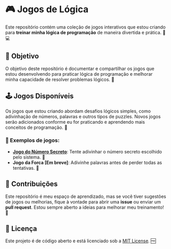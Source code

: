 # 🎮 Jogos de Lógica

Este repositório contém uma coleção de jogos interativos que estou criando para **treinar minha lógica de programação** de maneira divertida e prática. 🧠💻

## 🎯 Objetivo

O objetivo deste repositório é documentar e compartilhar os jogos que estou desenvolvendo para praticar lógica de programação e melhorar minha capacidade de resolver problemas lógicos. 🎉

## 🕹️ Jogos Disponíveis

Os jogos que estou criando abordam desafios lógicos simples, como adivinhação de números, palavras e outros tipos de puzzles. Novos jogos serão adicionados conforme eu for praticando e aprendendo mais conceitos de programação. 🌱

### 🧩 Exemplos de jogos:
- **[Jogo do Número Secreto](jogo-do-numero-secreto/index.html)**: Tente adivinhar o número secreto escolhido pelo sistema. 🔢
- **Jogo da Forca [Em breve]**: Adivinhe palavras antes de perder todas as tentativas. 🤔


## 🤝 Contribuições

Este repositório é meu espaço de aprendizado, mas se você tiver sugestões de jogos ou melhorias, fique à vontade para abrir uma **issue** ou enviar um **pull request**. Estou sempre aberto a ideias para melhorar meu treinamento! 🚀

## 📝 Licença

Este projeto é de código aberto e está licenciado sob a [MIT License](LICENSE). 🆓
